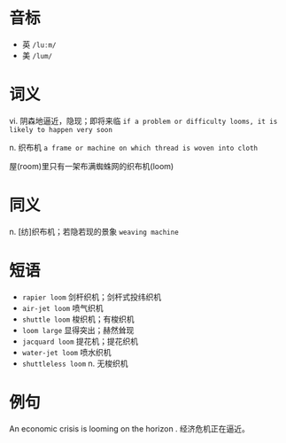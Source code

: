 # 音标

- 英 `/luːm/`
- 美 `/lum/`

# 词义

vi. 阴森地逼近，隐现；即将来临
`if a problem or difficulty looms, it is likely to happen very soon`

n. 织布机
`a frame or machine on which thread is woven into cloth`



屋(room)里只有一架布满蜘蛛网的织布机(loom)

# 同义

n. [纺]织布机；若隐若现的景象
`weaving machine`

# 短语

- `rapier loom` 剑杆织机；剑杆式投纬织机
- `air-jet loom` 喷气织机
- `shuttle loom` 梭织机；有梭织机
- `loom large` 显得突出；赫然耸现
- `jacquard loom` 提花机；提花织机
- `water-jet loom` 喷水织机
- `shuttleless loom` n. 无梭织机

# 例句

An economic crisis is looming on the horizon .
经济危机正在逼近。



